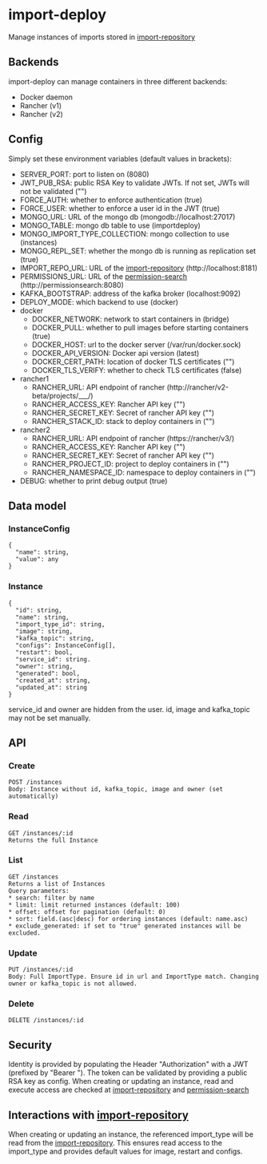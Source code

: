 # import-deploy

Manage instances of imports stored in [import-repository](https://github.com/SENERGY-Platform/import-repository)

## Backends

import-deploy can manage containers in three different backends: 
*   Docker daemon
*   Rancher (v1)
*   Rancher (v2)

## Config

Simply set these environment variables (default values in brackets):
*    SERVER_PORT: port to listen on (8080)
*    JWT_PUB_RSA: public RSA Key to validate JWTs. If not set, JWTs will not be validated ("")
*    FORCE_AUTH: whether to enforce authentication (true)
*    FORCE_USER: whether to enforce a user id in the JWT (true)
*    MONGO_URL: URL of the mongo db (mongodb://localhost:27017)
*    MONGO_TABLE: mongo db table to use (importdeploy)
*    MONGO_IMPORT_TYPE_COLLECTION: mongo collection to use (instances)
*    MONGO_REPL_SET: whether the mongo db is running as replication set (true)
*    IMPORT_REPO_URL: URL of the [import-repository](https://github.com/SENERGY-Platform/import-repository) (http://localhost:8181)
*    PERMISSIONS_URL: URL of the [permission-search](https://github.com/SENERGY-Platform/permission-search) (http://permissionsearch:8080)
*    KAFKA_BOOTSTRAP: address of the kafka broker (localhost:9092)
*    DEPLOY_MODE: which backend to use (docker)
  * docker
    * DOCKER_NETWORK: network to start containers in (bridge)
    * DOCKER_PULL: whether to pull images before starting containers (true)
    * DOCKER_HOST: url to the docker server (/var/run/docker.sock)
    * DOCKER_API_VERSION: Docker api version (latest)
    * DOCKER_CERT_PATH: location of docker TLS certificates ("")
    * DOCKER_TLS_VERIFY: whether to check TLS certificates (false)
  * rancher1
    * RANCHER_URL: API endpoint of rancher (http://rancher/v2-beta/projects/___/)
    * RANCHER_ACCESS_KEY: Rancher API key ("")
    * RANCHER_SECRET_KEY: Secret of rancher API key ("")
    * RANCHER_STACK_ID: stack to deploy containers in ("")
  * rancher2
    * RANCHER_URL: API endpoint of rancher (https://rancher/v3/)
    * RANCHER_ACCESS_KEY: Rancher API key ("")
    * RANCHER_SECRET_KEY: Secret of rancher API key ("")
    * RANCHER_PROJECT_ID: project to deploy containers in ("") 
    * RANCHER_NAMESPACE_ID: namespace to deploy containers in ("")
*    DEBUG: whether to print debug output (true)

## Data model

### InstanceConfig
```
{
  "name": string,  
  "value": any 
}
```

### Instance
```
{
  "id": string,
  "name": string,
  "import_type_id": string,
  "image": string,
  "kafka_topic": string,
  "configs": InstanceConfig[],
  "restart": bool,
  "service_id": string.
  "owner": string,
  "generated": bool,  
  "created_at": string,
  "updated_at": string
}
```

service_id and owner are hidden from the user. id, image and kafka_topic may not be set manually.

## API

### Create
```
POST /instances
Body: Instance without id, kafka_topic, image and owner (set automatically)
```

### Read
```
GET /instances/:id
Returns the full Instance
```

### List
```
GET /instances
Returns a list of Instances
Query parameters:
* search: filter by name
* limit: limit returned instances (default: 100)
* offset: offset for pagination (default: 0)
* sort: field.(asc|desc) for ordering instances (default: name.asc)
* exclude_generated: if set to "true" generated instances will be excluded.
```

### Update
```
PUT /instances/:id
Body: Full ImportType. Ensure id in url and ImportType match. Changing owner or kafka_topic is not allowed.
```

### Delete
```
DELETE /instances/:id
```

## Security
Identity is provided by populating the Header "Authorization" with a JWT (prefixed by "Bearer ").
The token can be validated by providing a public RSA key as config.
When creating or updating an instance, read and execute access are checked at [import-repository](https://github.com/SENERGY-Platform/import-repository)
and [permission-search](https://github.com/SENERGY-Platform/permission-search)

## Interactions with [import-repository](https://github.com/SENERGY-Platform/import-repository)
When creating or updating an instance, the referenced import_type will be read from the [import-repository](https://github.com/SENERGY-Platform/import-repository).
This ensures read access to the import_type and provides default values for image, restart and configs.


